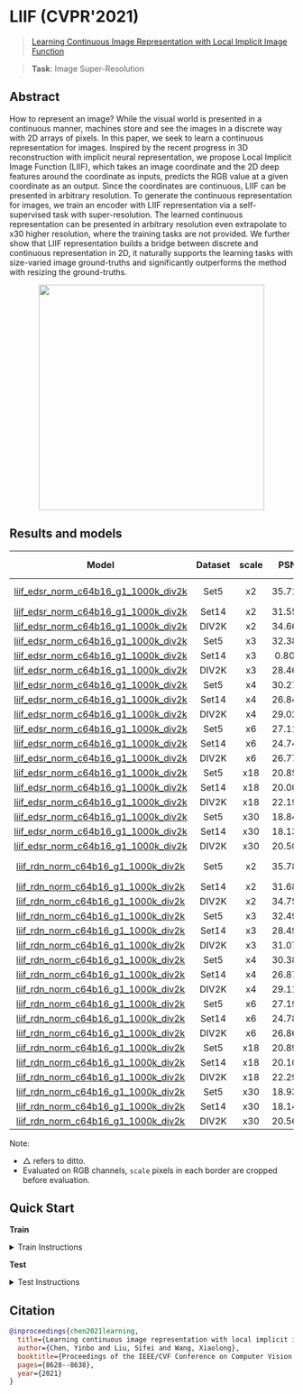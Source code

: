 # LIIF (CVPR'2021)

> [Learning Continuous Image Representation with Local Implicit Image Function](https://arxiv.org/abs/2012.09161)

> **Task**: Image Super-Resolution

<!-- [ALGORITHM] -->

## Abstract

<!-- [ABSTRACT] -->

How to represent an image? While the visual world is presented in a continuous manner, machines store and see the images in a discrete way with 2D arrays of pixels. In this paper, we seek to learn a continuous representation for images. Inspired by the recent progress in 3D reconstruction with implicit neural representation, we propose Local Implicit Image Function (LIIF), which takes an image coordinate and the 2D deep features around the coordinate as inputs, predicts the RGB value at a given coordinate as an output. Since the coordinates are continuous, LIIF can be presented in arbitrary resolution. To generate the continuous representation for images, we train an encoder with LIIF representation via a self-supervised task with super-resolution. The learned continuous representation can be presented in arbitrary resolution even extrapolate to x30 higher resolution, where the training tasks are not provided. We further show that LIIF representation builds a bridge between discrete and continuous representation in 2D, it naturally supports the learning tasks with size-varied image ground-truths and significantly outperforms the method with resizing the ground-truths.

<!-- [IMAGE] -->

<div align=center >
 <img src="https://user-images.githubusercontent.com/7676947/144032669-da59d683-9c4f-4598-a680-32770a369b74.png" width="400"/>
</div >

## Results and models

|                                    Model                                     | Dataset | scale |  PSNR   |  SSIM   | Training Resources |                                     Download                                     |
| :--------------------------------------------------------------------------: | :-----: | :---: | :-----: | :-----: | :----------------: | :------------------------------------------------------------------------------: |
| [liif_edsr_norm_c64b16_g1_1000k_div2k](./liif-edsr-norm_c64b16_1xb16-1000k_div2k.py) |  Set5   |  x2   | 35.7131 | 0.9366  |    1 (TITAN Xp)    | [model](https://download.openmmlab.com/mmediting/restorers/liif/liif_edsr_norm_c64b16_g1_1000k_div2k_20210715-ab7ce3fc.pth) \| [log](https://download.openmmlab.com/mmediting/restorers/liif/liif_edsr_norm_c64b16_g1_1000k_div2k_20210715-ab7ce3fc.log.json) |
| [liif_edsr_norm_c64b16_g1_1000k_div2k](./liif-edsr-norm_c64b16_1xb16-1000k_div2k.py) |  Set14  |  x2   | 31.5579 | 0.8889  |         △          |                                        △                                         |
| [liif_edsr_norm_c64b16_g1_1000k_div2k](./liif-edsr-norm_c64b16_1xb16-1000k_div2k.py) |  DIV2K  |  x2   | 34.6647 | 0.9355  |         △          |                                        △                                         |
| [liif_edsr_norm_c64b16_g1_1000k_div2k](./liif-edsr-norm_c64b16_1xb16-1000k_div2k.py) |  Set5   |  x3   | 32.3805 | 0.8915  |         △          |                                        △                                         |
| [liif_edsr_norm_c64b16_g1_1000k_div2k](./liif-edsr-norm_c64b16_1xb16-1000k_div2k.py) |  Set14  |  x3   | 0.8039  | 30.9808 |         △          |                                        △                                         |
| [liif_edsr_norm_c64b16_g1_1000k_div2k](./liif-edsr-norm_c64b16_1xb16-1000k_div2k.py) |  DIV2K  |  x3   | 28.4605 | 0.8724  |         △          |                                        △                                         |
| [liif_edsr_norm_c64b16_g1_1000k_div2k](./liif-edsr-norm_c64b16_1xb16-1000k_div2k.py) |  Set5   |  x4   | 30.2748 | 0.8509  |         △          |                                        △                                         |
| [liif_edsr_norm_c64b16_g1_1000k_div2k](./liif-edsr-norm_c64b16_1xb16-1000k_div2k.py) |  Set14  |  x4   | 26.8415 | 0.7381  |         △          |                                        △                                         |
| [liif_edsr_norm_c64b16_g1_1000k_div2k](./liif-edsr-norm_c64b16_1xb16-1000k_div2k.py) |  DIV2K  |  x4   | 29.0245 | 0.8187  |         △          |                                        △                                         |
| [liif_edsr_norm_c64b16_g1_1000k_div2k](./liif-edsr-norm_c64b16_1xb16-1000k_div2k.py) |  Set5   |  x6   | 27.1187 | 0.7774  |         △          |                                        △                                         |
| [liif_edsr_norm_c64b16_g1_1000k_div2k](./liif-edsr-norm_c64b16_1xb16-1000k_div2k.py) |  Set14  |  x6   | 24.7461 | 0.6444  |         △          |                                        △                                         |
| [liif_edsr_norm_c64b16_g1_1000k_div2k](./liif-edsr-norm_c64b16_1xb16-1000k_div2k.py) |  DIV2K  |  x6   | 26.7770 | 0.7425  |         △          |                                        △                                         |
| [liif_edsr_norm_c64b16_g1_1000k_div2k](./liif-edsr-norm_c64b16_1xb16-1000k_div2k.py) |  Set5   |  x18  | 20.8516 | 0.5406  |         △          |                                        △                                         |
| [liif_edsr_norm_c64b16_g1_1000k_div2k](./liif-edsr-norm_c64b16_1xb16-1000k_div2k.py) |  Set14  |  x18  | 20.0096 | 0.4525  |         △          |                                        △                                         |
| [liif_edsr_norm_c64b16_g1_1000k_div2k](./liif-edsr-norm_c64b16_1xb16-1000k_div2k.py) |  DIV2K  |  x18  | 22.1987 | 0.5955  |         △          |                                        △                                         |
| [liif_edsr_norm_c64b16_g1_1000k_div2k](./liif-edsr-norm_c64b16_1xb16-1000k_div2k.py) |  Set5   |  x30  | 18.8467 | 0.5010  |         △          |                                        △                                         |
| [liif_edsr_norm_c64b16_g1_1000k_div2k](./liif-edsr-norm_c64b16_1xb16-1000k_div2k.py) |  Set14  |  x30  | 18.1321 | 0.3963  |         △          |                                        △                                         |
| [liif_edsr_norm_c64b16_g1_1000k_div2k](./liif-edsr-norm_c64b16_1xb16-1000k_div2k.py) |  DIV2K  |  x30  | 20.5050 | 0.5577  |         △          |                                        △                                         |
| [liif_rdn_norm_c64b16_g1_1000k_div2k](./liif-rdn-norm_c64b16_1xb16-1000k_div2k.py) |  Set5   |  x2   | 35.7874 | 0.9366  |    1 (TITAN Xp)    | [model](https://download.openmmlab.com/mmediting/restorers/liif/liif_rdn_norm_c64b16_g1_1000k_div2k_20210717-22d6fdc8.pth) \| [log](https://download.openmmlab.com/mmediting/restorers/liif/liif_rdn_norm_c64b16_g1_1000k_div2k_20210717-22d6fdc8.log.json) |
| [liif_rdn_norm_c64b16_g1_1000k_div2k](./liif-rdn-norm_c64b16_1xb16-1000k_div2k.py) |  Set14  |  x2   | 31.6866 | 0.8896  |         △          |                                        △                                         |
| [liif_rdn_norm_c64b16_g1_1000k_div2k](./liif-rdn-norm_c64b16_1xb16-1000k_div2k.py) |  DIV2K  |  x2   | 34.7548 | 0.9356  |         △          |                                        △                                         |
| [liif_rdn_norm_c64b16_g1_1000k_div2k](./liif-rdn-norm_c64b16_1xb16-1000k_div2k.py) |  Set5   |  x3   | 32.4992 | 0.8923  |         △          |                                        △                                         |
| [liif_rdn_norm_c64b16_g1_1000k_div2k](./liif-rdn-norm_c64b16_1xb16-1000k_div2k.py) |  Set14  |  x3   | 28.4905 | 0.8037  |         △          |                                        △                                         |
| [liif_rdn_norm_c64b16_g1_1000k_div2k](./liif-rdn-norm_c64b16_1xb16-1000k_div2k.py) |  DIV2K  |  x3   | 31.0744 | 0.8731  |         △          |                                        △                                         |
| [liif_rdn_norm_c64b16_g1_1000k_div2k](./liif-rdn-norm_c64b16_1xb16-1000k_div2k.py) |  Set5   |  x4   | 30.3835 | 0.8513  |         △          |                                        △                                         |
| [liif_rdn_norm_c64b16_g1_1000k_div2k](./liif-rdn-norm_c64b16_1xb16-1000k_div2k.py) |  Set14  |  x4   | 26.8734 | 0.7373  |         △          |                                        △                                         |
| [liif_rdn_norm_c64b16_g1_1000k_div2k](./liif-rdn-norm_c64b16_1xb16-1000k_div2k.py) |  DIV2K  |  x4   | 29.1101 | 0.8197  |         △          |                                        △                                         |
| [liif_rdn_norm_c64b16_g1_1000k_div2k](./liif-rdn-norm_c64b16_1xb16-1000k_div2k.py) |  Set5   |  x6   | 27.1914 | 0.7751  |         △          |                                        △                                         |
| [liif_rdn_norm_c64b16_g1_1000k_div2k](./liif-rdn-norm_c64b16_1xb16-1000k_div2k.py) |  Set14  |  x6   | 24.7824 | 0.6434  |         △          |                                        △                                         |
| [liif_rdn_norm_c64b16_g1_1000k_div2k](./liif-rdn-norm_c64b16_1xb16-1000k_div2k.py) |  DIV2K  |  x6   | 26.8693 | 0.7437  |         △          |                                        △                                         |
| [liif_rdn_norm_c64b16_g1_1000k_div2k](./liif-rdn-norm_c64b16_1xb16-1000k_div2k.py) |  Set5   |  x18  | 20.8913 | 0.5329  |         △          |                                        △                                         |
| [liif_rdn_norm_c64b16_g1_1000k_div2k](./liif-rdn-norm_c64b16_1xb16-1000k_div2k.py) |  Set14  |  x18  | 20.1077 | 0.4537  |         △          |                                        △                                         |
| [liif_rdn_norm_c64b16_g1_1000k_div2k](./liif-rdn-norm_c64b16_1xb16-1000k_div2k.py) |  DIV2K  |  x18  | 22.2972 | 0.5950  |         △          |                                        △                                         |
| [liif_rdn_norm_c64b16_g1_1000k_div2k](./liif-rdn-norm_c64b16_1xb16-1000k_div2k.py) |  Set5   |  x30  | 18.9354 | 0.4864  |         △          |                                        △                                         |
| [liif_rdn_norm_c64b16_g1_1000k_div2k](./liif-rdn-norm_c64b16_1xb16-1000k_div2k.py) |  Set14  |  x30  | 18.1448 | 0.3942  |         △          |                                        △                                         |
| [liif_rdn_norm_c64b16_g1_1000k_div2k](./liif-rdn-norm_c64b16_1xb16-1000k_div2k.py) |  DIV2K  |  x30  | 20.5663 | 0.5560  |         △          |                                        △                                         |

Note:

- △ refers to ditto.
- Evaluated on RGB channels,  `scale` pixels in each border are cropped before evaluation.

## Quick Start

**Train**

<details>
<summary>Train Instructions</summary>

You can use the following commands to train a model with cpu or single/multiple GPUs.

```shell
# cpu train
CUDA_VISIBLE_DEVICES=-1 python tools/train.py configs/liif/liif-edsr-norm_c64b16_1xb16-1000k_div2k.py

# single-gpu train
python tools/train.py configs/liif/liif-edsr-norm_c64b16_1xb16-1000k_div2k.py

# multi-gpu train
./tools/dist_train.sh configs/liif/liif-edsr-norm_c64b16_1xb16-1000k_div2k.py 8
```

For more details, you can refer to **Train a model** part in [train_test.md](/docs/en/user_guides/train_test.md#Train-a-model-in-MMagic).

</details>

**Test**

<details>
<summary>Test Instructions</summary>

You can use the following commands to test a model with cpu or single/multiple GPUs.

```shell
# cpu test
CUDA_VISIBLE_DEVICES=-1 python tools/test.py configs/liif/liif-edsr-norm_c64b16_1xb16-1000k_div2k.py https://download.openmmlab.com/mmediting/restorers/liif/liif_edsr_norm_c64b16_g1_1000k_div2k_20210715-ab7ce3fc.pth

# single-gpu test
python tools/test.py configs/liif/liif-edsr-norm_c64b16_1xb16-1000k_div2k.py https://download.openmmlab.com/mmediting/restorers/liif/liif_edsr_norm_c64b16_g1_1000k_div2k_20210715-ab7ce3fc.pth

# multi-gpu test
./tools/dist_test.sh configs/liif/liif-edsr-norm_c64b16_1xb16-1000k_div2k.py https://download.openmmlab.com/mmediting/restorers/liif/liif_edsr_norm_c64b16_g1_1000k_div2k_20210715-ab7ce3fc.pth 8
```

For more details, you can refer to **Test a pre-trained model** part in [train_test.md](/docs/en/user_guides/train_test.md#Test-a-pre-trained-model-in-MMagic).

</details>

## Citation

```bibtex
@inproceedings{chen2021learning,
  title={Learning continuous image representation with local implicit image function},
  author={Chen, Yinbo and Liu, Sifei and Wang, Xiaolong},
  booktitle={Proceedings of the IEEE/CVF Conference on Computer Vision and Pattern Recognition},
  pages={8628--8638},
  year={2021}
}
```
